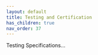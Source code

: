 ```yaml
---
layout: default
title: Testing and Certification
has_children: true
nav_order: 37
---
```


Testing Specifications...